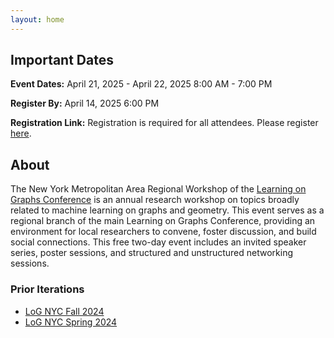 ```yaml
---
layout: home
---
```


## Important Dates

**Event Dates:** April 21, 2025 - April 22, 2025 8:00 AM - 7:00 PM

**Register By:** April 14, 2025 6:00 PM

**Registration Link:** Registration is required for all attendees. Please register [here](https://events.simonsfoundation.org/event/90116c4e-d87a-4943-8bb8-b3b92d0ff398/regProcessStep1:9d11078f-3ba9-4a4e-be59-4d82b9e7a8ca?RefId=Registration).

## About

The New York Metropolitan Area Regional Workshop of the [Learning on Graphs Conference](https://logconference.org/) is an annual research workshop on topics broadly related to machine learning on graphs and geometry. This event serves as a regional branch of the main Learning on Graphs Conference, providing an environment for local researchers to convene, foster discussion, and build social connections. This free two-day event includes an invited speaker series, poster sessions, and structured and unstructured networking sessions.

### Prior Iterations
- [LoG NYC Fall 2024](https://logmeetupnyc.github.io/)
- [LoG NYC Spring 2024](https://1stlognycmeetup.github.io/)
